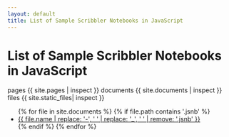 ```yaml
---
layout: default
title: List of Sample Scribbler Notebooks in JavaScript
---
```

<h1>List of Sample Scribbler Notebooks in JavaScript</h1>
pages {{ site.pages | inspect }}
documents {{ site.documents | inspect }}
files {{ site.static_files| inspect }}




<ul class="row">
  {% for file in site.documents %}
    {% if file.path contains '.jsnb' %}
      <li class="col-md-3 col-sm-4 mb-4 card">
        <a href="https://app.scribbler.live/?jsnb={{ file.path }}">{{ file.name | replace: '-', ' ' | replace: '_', ' ' | remove: '.jsnb' }}</a>
      </li>
    {% endif %}
  {% endfor %}
</ul>
